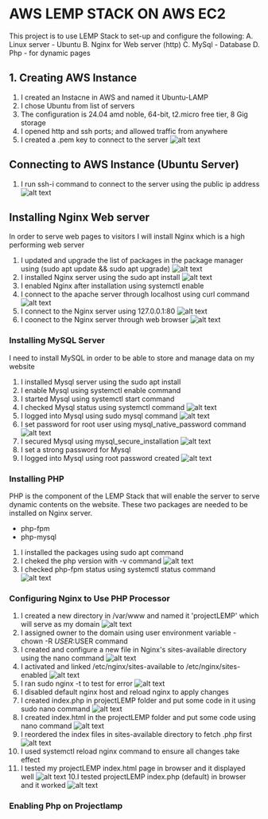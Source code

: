 # AWS LEMP STACK ON AWS EC2 
This project is to use LEMP Stack to set-up and configure the following: 
A. Linux server - Ubuntu
B. Nginx for  Web server (http)
C. MySql - Database
D. Php - for dynamic pages
## 1. Creating AWS Instance
1. I created an Instacne in AWS and named it Ubuntu-LAMP
2. I chose Ubuntu from list of servers
3. The configuration is 24.04 amd noble, 64-bit, t2.micro free tier, 8 Gig storage
4. I opened http and ssh ports; and allowed traffic from anywhere
5. I created a .pem key to connect to the server 
![alt text](LEMP/AWSinstance.PNG)
## Connecting to AWS Instance (Ubuntu Server)
1. I run ssh-i command to connect to the server using the public ip address 
![alt text](LEMP/sshconnect.PNG)
## Installing Nginx Web server
In order to serve web pages to visitors I will install Nginx which is a high performing web server
1. I updated and upgrade the list of packages in the package manager using (sudo apt update && sudo apt upgrade)
![alt text](LEMP/Ubuntu_update.PNG)   
2. I installed Nginx server using the sudo apt install 
![alt text](LEMP/Nginx_install.PNG)  
3. I enabled Nginx after installation using systemctl enable
4. I connect to the apache server through localhost using curl command
![alt text](LEMP/curl_localhost.PNG)
5. I connect to the Nginx server using 127.0.0.1:80
![alt text](LEMP/curl_localhost_ip.PNG)
6. I coonect to the Nginx server through web browser
![alt text](LEMP/Nginx_webpage.PNG)

### Installing MySQL Server
I need to install MySQL in order to be able to store and manage data on my website
1. I installed Mysql server using the sudo apt install
2. I enable Mysql using systemctl enable command
3. I started Mysql using systemctl start command
4. I checked Mysql status using systemctl command 
![alt text](LEMP/Mysql_status.PNG)
5. I logged into Mysql using sudo mysql command
![alt text](LEMP/Mysql_login.PNG)
6. I set password for root user using mysql_native_password command
![alt text](LEMP/Mysql_native.PNG)
7. I secured Mysql using mysql_secure_installation
![alt text](LEMP/Mysql_securelogin.PNG)
8. I set a strong password for Mysql
9.  I logged into Mysql using root password created
![alt text](LEMP/Mysql_login2.PNG)

### Installing PHP
PHP is the component of the LEMP Stack that will enable the server to serve dynamic contents on the website.
These two packages are needed to be installed on Nginx server.
- php-fpm
- php-mysql

1. I installed the packages using sudo apt command
2. I cheked the php version with -v command
![alt text](LEMP/php_version.PNG)
3. I checked php-fpm status using systemctl status command  
![alt text](LEMP/php_status.PNG)

### Configuring Nginx to Use PHP Processor
1. I created a new directory in /var/www and named it 'projectLEMP' which will serve as my domain 
![alt text](LEMP/projectLEMP_dir.PNG) 
2. I assigned owner to the domain using user environment variable - chown -R $USER:$USER command
3. I created and configure a new file in Nginx's sites-available directory using the nano command
![alt text](LEMP/projectLemp_conf.PNG)
4. I activated and linked /etc/nginx/sites-available to /etc/nginx/sites-enabled
![alt text](LEMP/projectLemp_sites_linked.PNG)
5. I ran sudo nginx -t to test for error
![alt text](LEMP/projectLemp_test.PNG)
6. I disabled default nginx host and reload nginx to apply changes
7. I created index.php in projectLEMP folder and put some code in it using sudo nano command
![alt text](LEMP/project_Lemp_indexphp0.PNG)
8. I created index.html in the projectLEMP folder and put some code using nano command
![alt text](LEMP/project_Lemp_indexhtml0.PNG)
9.  I reordered the index files in sites-available directory to fetch .php first 
![alt text](LEMP/projectLemp_sites_available2.PNG)  
10. I used systemctl reload nginx command to ensure all changes take effect
11. I tested my projectLEMP index.html page in browser and it displayed well
![alt text](LEMP/project_Lemp_indexhtml.PNG)
10.I tested projectLEMP index.php (default) in browser and it worked 
![alt text](LEMP/project_Lemp_indexphp.PNG)

### Enabling Php on Projectlamp